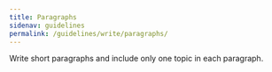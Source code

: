 ```yaml
---
title: Paragraphs
sidenav: guidelines
permalink: /guidelines/write/paragraphs/
---
```


Write short paragraphs and include only one topic in each paragraph.
